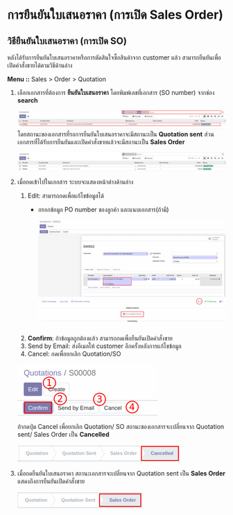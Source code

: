 # การยืนยันใบเสนอราคา (การเปิด Sales Order)

## วิธียืนยันใบเสนอราคา (การเปิด SO)
หลังได้รับการยืนยันใบเสนอราคาหรือการตัดสินใจซื้อสินค้าจาก customer แล้ว สามารถยืนยันเพื่อเปิดคำสั่งขายได้ตามวิธีด้านล่าง

**Menu ::** Sales > Order > Quotation

1. เลือกเอกสารที่ต้องการ **ยืนยันใบเสนอราคา** โดยพิมพ์เลขที่เอกสาร (SO number) จากช่อง **search**

    ![](img/SO05.png)
    โดยสถานะของเอกสารที่รอการยืนยันใบเสนอราคาจะมีสถานะเป็น **Quotation sent** ส่วนเอกสารที่ได้รับการยืนยันและเปิดคำสั่งขายแล้วจะมีสถานะเป็น **Sales Order**

    ![](img/SO06.png)

2. เมื่อกดเข้าไปในเอกสาร ระบบจะแสดงหน้าต่างด้านล่าง

    1. Edit: สามารถกดเพื่อแก้ไขข้อมูลได้
        - กรอกข้อมูล PO number ของลูกค้า และแนบเอกสาร(ถ้ามี)

            ![](img/SO07.png)
            ![](img/SO08.png)
    2. **Confirm**: ถ้าข้อมูลถูกต้องแล้ว สามารถกดเพื่อยืนยันเปิดคำสั่งขาย
    3. Send by Email: ส่งอีเมลให้ customer อีกครั้งหลังการแก้ไขข้อมูล
    4. Cancel: กดเพื่อยกเลิก Quotation/SO

    ![](img/SO02.png)

    ถ้ากดปุ่ม Cancel เพื่อยกเลิก Quotation/ SO สถานะของเอกสารจะเปลี่ยนจาก Quotation sent/ Sales Order เป็น **Cancelled**

    ![](img/SO03.png)

3. เมื่อกดยืนยันใบเสนอราคา สถานะเอกสารจะเปลี่ยนจาก Quotation sent เป็น **Sales Order** แสดงถึงการยืนยันเปิดคำสั่งขาย

    ![](img/SO04.png)